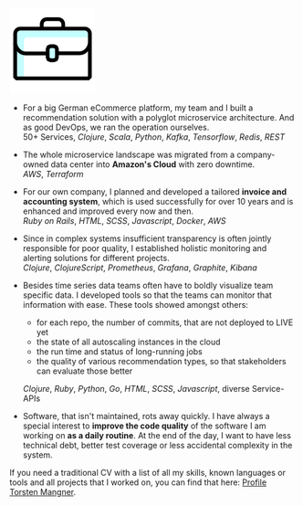 <img class="head" src="/assets/work.png">

* For a big German eCommerce platform, my team and I built a recommendation
  solution with a polyglot microservice architecture. And as good DevOps,
  we ran the operation ourselves.  
  50+ Services, _Clojure_, _Scala_, _Python_, _Kafka_, _Tensorflow_, _Redis_, _REST_
  
* The whole microservice landscape was migrated from a company-owned
  data center into **Amazon's Cloud** with zero downtime.  
  _AWS_, _Terraform_
  
* For our own company, I planned and developed a tailored **invoice and 
  accounting system**, which is used successfully for over 10 years and is
  enhanced and improved every now and then.    
  _Ruby on Rails_, _HTML_, _SCSS_, _Javascript_, _Docker_, _AWS_
  
* Since in complex systems insufficient transparency is often jointly responsible
  for poor quality, I established holistic monitoring and alerting solutions
  for different projects.  
  _Clojure_, _ClojureScript_, _Prometheus_, _Grafana_, _Graphite_, _Kibana_
  
* Besides time series data teams often have to boldly visualize team specific data.
  I developed tools so that the teams can monitor that information with ease.
  These tools showed amongst others:
  
  - for each repo, the number of commits, that are not deployed to LIVE yet
  - the state of all autoscaling instances in the cloud
  - the run time and status of long-running jobs
  - the quality of various recommendation types, so that stakeholders can evaluate those better 
  
  _Clojure_, _Ruby_, _Python_, _Go_, _HTML_, _SCSS_, _Javascript_, diverse Service-APIs

* Software, that isn't maintained, rots away quickly. I have always a special interest
  to **improve the code quality** of the software I am working on **as a daily routine**.
  At the end of the day, I want to have less technical debt, better test coverage or less
  accidental complexity in the system.
  
If you need a traditional CV with a list of all my skills, known languages or tools 
and all projects that I worked on, you can find that here: 
[Profile Torsten Mangner](/assets/profil_torsten_mangner.pdf).
